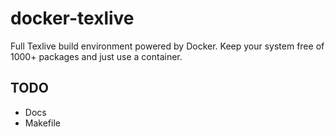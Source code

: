 # docker-texlive
Full Texlive build environment powered by Docker. Keep your system free of 1000+ packages and just use a container. 

## TODO

- Docs
- Makefile